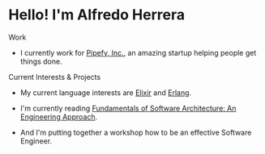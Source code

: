 # Hello! I'm Alfredo Herrera

Work
- I currently work for [Pipefy, Inc.](https://www.pipefy.com), an amazing startup helping people get things done.

Current Interests & Projects
- My current language interests are [Elixir](https://elixir-lang.org) and [Erlang](https://erlang.org).

- I'm currently reading [Fundamentals of Software Architecture: An Engineering Approach](https://www.amazon.com/Fundamentals-Software-Architecture-Comprehensive-Characteristics/dp/1492043451). 

- And I'm putting together a workshop how to be an effective Software Engineer.
